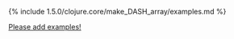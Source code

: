 {% include 1.5.0/clojure.core/make_DASH_array/examples.md %}

[Please add examples!](https://github.com/arrdem/grimoire/edit/master/_includes/1.6.0/clojure.core/make_DASH_array/examples.md)
